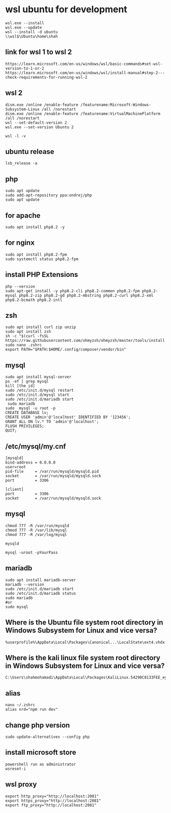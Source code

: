 # wsl ubuntu for development
```
wsl.exe --install
wsl.exe --update
wsl --install -d ubuntu
\\wsl$\Ubuntu\home\shah
```
## link for wsl 1 to wsl 2
```
https://learn.microsoft.com/en-us/windows/wsl/basic-commands#set-wsl-version-to-1-or-2
https://learn.microsoft.com/en-us/windows/wsl/install-manual#step-2---check-requirements-for-running-wsl-2
```
## wsl 2
```
dism.exe /online /enable-feature /featurename:Microsoft-Windows-Subsystem-Linux /all /norestart
dism.exe /online /enable-feature /featurename:VirtualMachinePlatform /all /norestart
wsl --set-default-version 2
wsl.exe --set-version Ubuntu 2

wsl -l -v
```
## ubuntu release
```
lsb_release -a
```
## php
```
sudo apt update
sudo add-apt-repository ppa:ondrej/php
sudo apt update
```
## for apache
```
sudo apt install php8.2 -y
```
## for nginx
```
sudo apt install php8.2-fpm
sudo systemctl status php8.2-fpm
```
## install PHP Extensions
```
php --version
sudo apt-get install -y php8.2-cli php8.2-common php8.2-fpm php8.2-mysql php8.2-zip php8.2-gd php8.2-mbstring php8.2-curl php8.2-xml php8.2-bcmath php8.2-intl
```
## zsh
```
sudo apt install curl zip unzip
sudo apt install zsh
sh -c "$(curl -fsSL https://raw.githubusercontent.com/ohmyzsh/ohmyzsh/master/tools/install.sh)"
sudo nano .zshrc
export PATH="$PATH:$HOME/.config/composer/vendor/bin"
```
## mysql
```
sudo apt install mysql-server
ps -ef | grep mysql
kill [the id]
sudo /etc/init.d/mysql restart
sudo /etc/init.d/mysql start
sudo /etc/init.d/mariadb start
 sudo mariadb
sudo  mysql -u root -p
CREATE DATABASE lv;
CREATE USER 'admin'@'localhost' IDENTIFIED BY '123456';
GRANT ALL ON lv.* TO 'admin'@'localhost';
FLUSH PRIVILEGES;
QUIT;
```
## /etc/mysql/my.cnf
```
[mysqld]                                                                                                                
bind-address = 0.0.0.0                                                                                                    
user=root                                                                                                               
pid-file     = /var/run/mysqld/mysqld.pid                                                                                
socket       = /var/run/mysqld/mysqld.sock                                                                               
port         = 3306                                                                                                                                                                                                                              

[client]                                                                                                                
port         = 3306                                                                                                      
socket       = /var/run/mysqld/mysqld.sock
```
## mysql
```
chmod 777 -R /var/run/mysqld
chmod 777 -R /var/lib/mysql
chmod 777 -R /var/log/mysql

mysqld

mysql -uroot -pYourPass
```
## mariadb
```
sudo apt install mariadb-server
mariadb --version
sudo /etc/init.d/mariadb start
sudo /etc/init.d/mariadb status
sudo mariadb
#or
sudo mysql
```
## Where is the Ubuntu file system root directory in Windows Subsystem for Linux and vice versa?
```
%userprofile%\AppData\Local\Packages\Canonical...\LocalState\ext4.vhdx
```
## Where is the kali linux file system root directory in Windows Subsystem for Linux and vice versa?
```
C:\Users\shahmohamadi\AppData\Local\Packages\KaliLinux.54290C8133FEE_ey8k8hqnwqnmg\LocalState\ext4.vhdx
```
## alias
```
nano ~/.zshrc
alias nrd="npm run dev"
```
## change php version
```
sudo update-alternatives --config php
```
## install microsoft store
```
powershell run as administrator
wsreset-i
```
## wsl proxy
```
export http_proxy="http://localhost:2081"
export https_proxy="http://localhost:2081"
export ftp_proxy="http://localhost:2081"
```
